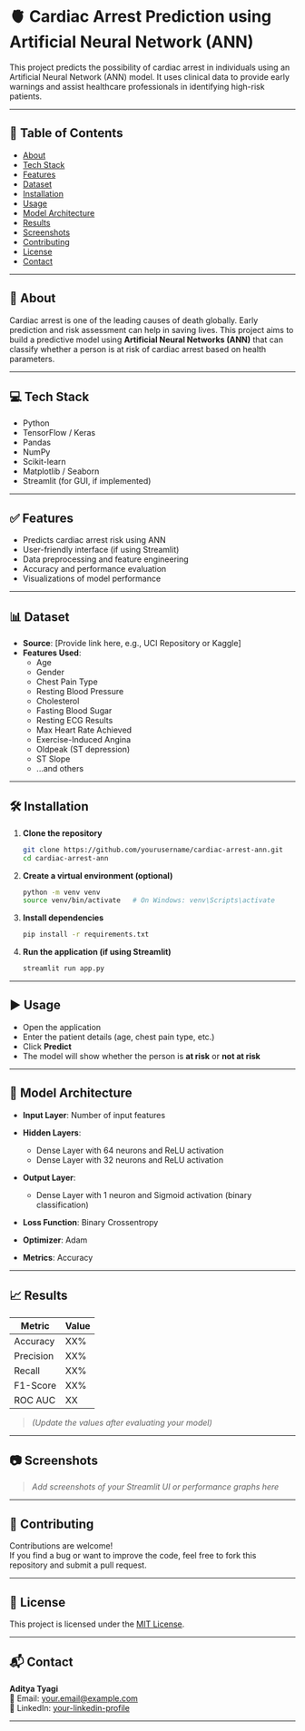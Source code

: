 # 🫀 Cardiac Arrest Prediction using Artificial Neural Network (ANN)

This project predicts the possibility of cardiac arrest in individuals using an Artificial Neural Network (ANN) model. It uses clinical data to provide early warnings and assist healthcare professionals in identifying high-risk patients.

---

## 📌 Table of Contents

- [About](#about)
- [Tech Stack](#tech-stack)
- [Features](#features)
- [Dataset](#dataset)
- [Installation](#installation)
- [Usage](#usage)
- [Model Architecture](#model-architecture)
- [Results](#results)
- [Screenshots](#screenshots)
- [Contributing](#contributing)
- [License](#license)
- [Contact](#contact)

---

## 📖 About

Cardiac arrest is one of the leading causes of death globally. Early prediction and risk assessment can help in saving lives. This project aims to build a predictive model using **Artificial Neural Networks (ANN)** that can classify whether a person is at risk of cardiac arrest based on health parameters.

---

## 💻 Tech Stack

- Python
- TensorFlow / Keras
- Pandas
- NumPy
- Scikit-learn
- Matplotlib / Seaborn
- Streamlit (for GUI, if implemented)

---

## ✅ Features

- Predicts cardiac arrest risk using ANN
- User-friendly interface (if using Streamlit)
- Data preprocessing and feature engineering
- Accuracy and performance evaluation
- Visualizations of model performance

---

## 📊 Dataset

- **Source**: [Provide link here, e.g., UCI Repository or Kaggle]
- **Features Used**:
  - Age
  - Gender
  - Chest Pain Type
  - Resting Blood Pressure
  - Cholesterol
  - Fasting Blood Sugar
  - Resting ECG Results
  - Max Heart Rate Achieved
  - Exercise-Induced Angina
  - Oldpeak (ST depression)
  - ST Slope
  - ...and others

---

## 🛠️ Installation

1. **Clone the repository**
   ```bash
   git clone https://github.com/yourusername/cardiac-arrest-ann.git
   cd cardiac-arrest-ann
   ```

2. **Create a virtual environment (optional)**
   ```bash
   python -m venv venv
   source venv/bin/activate   # On Windows: venv\Scripts\activate
   ```

3. **Install dependencies**
   ```bash
   pip install -r requirements.txt
   ```

4. **Run the application (if using Streamlit)**
   ```bash
   streamlit run app.py
   ```

---

## ▶️ Usage

- Open the application
- Enter the patient details (age, chest pain type, etc.)
- Click **Predict**
- The model will show whether the person is **at risk** or **not at risk**

---

## 🧠 Model Architecture

- **Input Layer**: Number of input features
- **Hidden Layers**:
  - Dense Layer with 64 neurons and ReLU activation
  - Dense Layer with 32 neurons and ReLU activation
- **Output Layer**:
  - Dense Layer with 1 neuron and Sigmoid activation (binary classification)

- **Loss Function**: Binary Crossentropy  
- **Optimizer**: Adam  
- **Metrics**: Accuracy

---

## 📈 Results

| Metric       | Value      |
|--------------|------------|
| Accuracy     | XX%        |
| Precision    | XX%        |
| Recall       | XX%        |
| F1-Score     | XX%        |
| ROC AUC      | XX         |

> *(Update the values after evaluating your model)*

---

## 📷 Screenshots

> *Add screenshots of your Streamlit UI or performance graphs here*

---

## 🤝 Contributing

Contributions are welcome!  
If you find a bug or want to improve the code, feel free to fork this repository and submit a pull request.

---

## 📄 License

This project is licensed under the [MIT License](LICENSE).

---

## 📬 Contact

**Aditya Tyagi**  
📧 Email: your.email@example.com  
🔗 LinkedIn: [your-linkedin-profile](https://linkedin.com/in/your-profile)

---